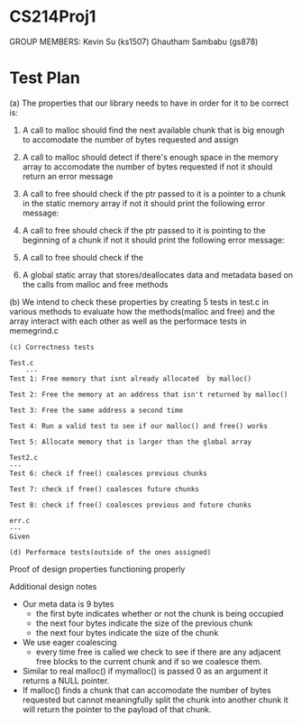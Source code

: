 # CS214Proj1

GROUP MEMBERS: Kevin Su (ks1507)
               Ghautham Sambabu (gs878)

# Test Plan
(a) The properties that our library needs to have in order for it to be correct is:
        
1. A call to malloc should find the next available chunk that is big enough to accomodate the number of bytes requested and assign 

2. A call to malloc should detect if there's enough space in the memory array to accomodate the number of bytes requested if not it should return an error message
        
3. A call to free should check if the ptr passed to it is a pointer to a chunk in the static memory array if not it should print the following error message: 
	
4. A call to free should check if the ptr passed to it is pointing to the beginning of a chunk if not it should print the following error message:
	
5. A call to free should check if the 
        
4. A global static array that stores/deallocates data and metadata based on the calls from malloc and free methods
    
(b) We intend to check these properties by creating 5 tests in test.c in various methods to evaluate how the methods(malloc and free) and the array interact with each other as well as the performace tests in memegrind.c
    
    
    (c)	Correctness tests
	
	Test.c
        ---
	Test 1: Free memory that isnt already allocated  by malloc()

	Test 2: Free the memory at an address that isn't returned by malloc()
	
	Test 3: Free the same address a second time
	
	Test 4: Run a valid test to see if our malloc() and free() works
	
	Test 5: Allocate memory that is larger than the global array
	
	Test2.c
	---
	Test 6: check if free() coalesces previous chunks
	
	Test 7: check if free() coalesces future chunks
	
	Test 8: check if free() coalesces previous and future chunks
	
	err.c
	---
	Given 
    
    (d) Performace tests(outside of the ones assigned)

Proof of design properties functioning properly

Additional design notes
- Our meta data is 9 bytes
	- the first byte indicates whether or not the chunk is being occupied 
	- the next four bytes indicate the size of the previous chunk
	- the next four bytes indicate the size of the chunk
- We use eager coalescing
	- every time free is called we check to see if there are any adjacent free blocks to the current chunk and if so we coalesce them.
- Similar to real malloc() if mymalloc() is passed 0 as an argument it returns a NULL pointer.
- If malloc() finds a chunk that can accomodate the number of bytes requested but cannot meaningfully split the chunk into another chunk it will return the pointer to the payload of that chunk.
